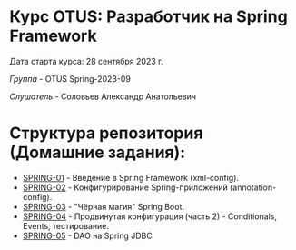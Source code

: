 # Курс OTUS: Разработчик на Spring Framework
Дата старта курса: 28 сентября 2023 г.

*Группа* - OTUS Spring-2023-09

*Слушатель* - Соловьев Александр Анатольевич

# Структура репозитория (Домашние задания):
- [SPRING-01](https://github.com/void2ptr/2023-09-otus-spring-Soloviev/tree/main/SPRING-01) - Введение в Spring Framework (xml-config).
- [SPRING-02](https://github.com/void2ptr/2023-09-otus-spring-Soloviev/tree/main/SPRING-02) - Конфигурирование Spring-приложений (annotation-config).
- [SPRING-03](https://github.com/void2ptr/2023-09-otus-spring-Soloviev/tree/main/SPRING-03) - "Чёрная магия" Spring Boot.
- [SPRING-04](https://github.com/void2ptr/2023-09-otus-spring-Soloviev/tree/main/SPRING-04) - Продвинутая конфигурация (часть 2) - Conditionals, Events, тестирование.
- [SPRING-05](https://github.com/void2ptr/2023-09-otus-spring-Soloviev/tree/main/SPRING-05) - DAO на Spring JDBC
